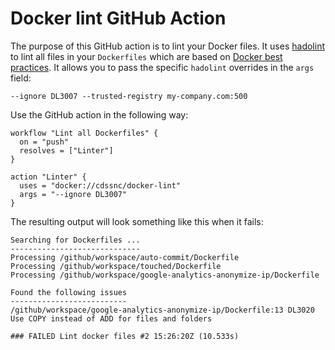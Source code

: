 # Docker lint GitHub Action

The purpose of this GitHub action is to lint your Docker files. It uses [hadolint](https://github.com/hadolint/hadolint) to lint all files in your `Dockerfiles` which are based on [Docker best practices](https://docs.docker.com/engine/userguide/eng-image/dockerfile_best-practices). It allows you to pass the specific `hadolint` overrides in the `args` field:

```
--ignore DL3007 --trusted-registry my-company.com:500
```

Use the GitHub action in the following way:

```
workflow "Lint all Dockerfiles" {
  on = "push"
  resolves = ["Linter"]
}

action "Linter" {
  uses = "docker://cdssnc/docker-lint"
  args = "--ignore DL3007"
}

```

The resulting output will look something like this when it fails:

```
Searching for Dockerfiles ...
-----------------------------
Processing /github/workspace/auto-commit/Dockerfile
Processing /github/workspace/touched/Dockerfile
Processing /github/workspace/google-analytics-anonymize-ip/Dockerfile

Found the following issues
--------------------------
/github/workspace/google-analytics-anonymize-ip/Dockerfile:13 DL3020 Use COPY instead of ADD for files and folders

### FAILED Lint docker files #2 15:26:20Z (10.533s)
```
